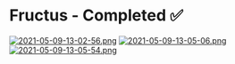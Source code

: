 # Fructus - Completed ✅
[![2021-05-09-13-02-56.png](https://i.postimg.cc/N0wGBfy4/2021-05-09-13-02-56.png)](https://postimg.cc/212NxY7b)
[![2021-05-09-13-05-06.png](https://i.postimg.cc/SxcqTFZz/2021-05-09-13-05-06.png)](https://postimg.cc/TK2Z1SvR)
[![2021-05-09-13-05-54.png](https://i.postimg.cc/fLqhtwb1/2021-05-09-13-05-54.png)](https://postimg.cc/vgnKCwfv)
